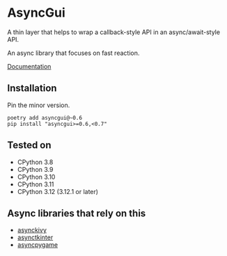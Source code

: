 # AsyncGui

A thin layer that helps to wrap a callback-style API in an async/await-style API.

An async library that focuses on fast reaction.

[Documentation](https://asyncgui.github.io/asyncgui/)

## Installation

Pin the minor version.

```text
poetry add asyncgui@~0.6
pip install "asyncgui>=0.6,<0.7"
```

## Tested on

- CPython 3.8
- CPython 3.9
- CPython 3.10
- CPython 3.11
- CPython 3.12 (3.12.1 or later)

## Async libraries that rely on this

- [asynckivy](https://github.com/asyncgui/asynckivy)
- [asynctkinter](https://github.com/asyncgui/asynctkinter)
- [asyncpygame](https://github.com/asyncgui/asyncpygame)
